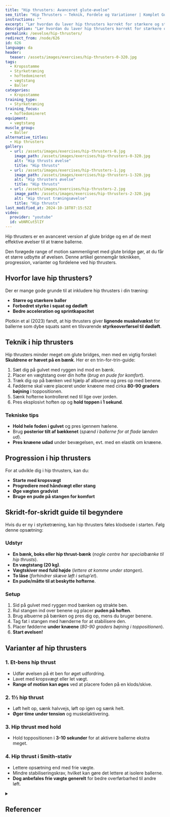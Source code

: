 ```yaml
---
title: "Hip thrusters: Avanceret glute-øvelse"
seo_title: "Hip Thrusters – Teknik, Fordele og Variationer | Komplet Guide"
instructions: ""
excerpt: "Lær hvordan du laver hip thrusters korrekt for stærkere og større baller. Få en trin-for-trin-guide, teknikfif, progressioner og varianter af denne effektive øvelse."
description: "Lær hvordan du laver hip thrusters korrekt for stærkere og større baller. Få en trin-for-trin-guide, teknikfif, progressioner og varianter af denne effektive øvelse."
permalink: /oevelse/hip-thrusters/
redirect_from: /node/626
id: 626
language: da
header:
  teaser: /assets/images/exercises/hip-thrusters-0-320.jpg
tags:
  - Kropsstamme
  - Styrketræning
  - hoftedomineret
  - vægtstang
  - Baller
categories:
  - Kropsstamme
training_type:
  - Styrketræning
training_focus:
  - hoftedomineret
equipment:
  - vægtstang
muscle_group:
  - Baller
alternative_titles:
  - Hip thrusters
gallery:
  - url: /assets/images/exercises/hip-thrusters-0.jpg
    image_path: /assets/images/exercises/hip-thrusters-0-320.jpg
    alt: "Hip thrusts øvelse"
    title: "Hip thrusts"
  - url: /assets/images/exercises/hip-thrusters-1.jpg
    image_path: /assets/images/exercises/hip-thrusters-1-320.jpg
    alt: "Hip thrusters øvelse"
    title: "Hip thrusts"
  - url: /assets/images/exercises/hip-thrusters-2.jpg
    image_path: /assets/images/exercises/hip-thrusters-2-320.jpg
    alt: "Hip thrust træningsøvelse"
    title: "Hip thrusts"
last_modified_at: 2024-10-18T07:15:52Z
video:
  provider: "youtube"
  id: wbNRCut5lIY
---
```


Hip thrusters er en avanceret version af glute bridge og en af de mest effektive øvelser til at træne ballerne.

Den forøgede range of motion sammenlignet med glute bridge gør, at du får et større udbytte af øvelsen. Denne artikel gennemgår teknikken, progression, varianter og fordelene ved hip thrusters.

## Hvorfor lave hip thrusters?

Der er mange gode grunde til at inkludere hip thrusters i din træning:

- **Større og stærkere baller**
- **Forbedret styrke i squat og dødløft**
- **Bedre acceleration og sprintkapacitet**

Plotkin et al (2023) fandt, at hip thrusters giver **lignende muskelvækst** for ballerne som dybe squats samt en tilsvarende **styrkeoverførsel til dødløft**.

## Teknik i hip thrusters

Hip thrusters minder meget om glute bridges, men med en vigtig forskel: **Skuldrene er hævet på en bænk**. Her er en trin-for-trin-guide:

1. Sæt dig på gulvet med ryggen ind mod en bænk.
2. Placer en vægtstang over din hofte (*brug en pude for komfort*).
3. Træk dig op på bænken ved hjælp af albuerne og pres op med benene.
4. Fødderne skal være placeret under knæene med cirka **80-90 graders bøjning** i toppositionen.
5. Sænk hofterne kontrolleret ned til lige over jorden.
6. Pres eksplosivt hoften op og **hold toppen i 1 sekund**.

### Tekniske tips

- **Hold hele foden i gulvet** og pres igennem hælene.
- Brug **posterior tilt af bækkenet** (*spænd i ballerne for at flade lænden ud*).
- **Pres knæene udad** under bevægelsen, evt. med en elastik om knæene.

## Progression i hip thrusters

For at udvikle dig i hip thrusters, kan du:

- **Starte med kropsvægt**
- **Progrediere med håndvægt eller stang**
- **Øge vægten gradvist**
- **Bruge en pude på stangen for komfort**

## Skridt-for-skridt guide til begyndere

Hvis du er ny i styrketræning, kan hip thrusters føles klodsede i starten. Følg denne opsætning:

### Udstyr

- **En bænk, boks eller hip thrust-bænk** (*nogle centre har specialbænke til hip thrusts*).
- **En vægtstang (20 kg)**.
- **Vægtskiver med fuld højde** (*lettere at komme under stangen*).
- **To låse** (*forhindrer skæve løft i setup’et*).
- **En pude/måtte til at beskytte hofterne**.

### Setup

1. Sid på gulvet med ryggen mod bænken og strakte ben.
2. Rul stangen ind over benene og placer **puden på hoften**.
3. Brug albuerne på bænken og pres dig op, mens du bruger benene.
4. Tag fat i stangen med hænderne for at stabilisere den.
5. Placer fødderne **under knæene** (*80-90 graders bøjning i toppositionen*).
6. **Start øvelsen!**

## Varianter af hip thrusters

### 1. Et-bens hip thrust
- Udfør øvelsen på ét ben for øget udfordring.
- Lavet med kropsvægt eller let vægt.
- **Range of motion kan øges** ved at placere foden på en klods/skive.

### 2. 1½ hip thrust

- Løft helt op, sænk halvvejs, løft op igen og sænk helt.
- **Øger time under tension** og muskelaktivering.

### 3. Hip thrust med hold

- Hold toppositionen i **3-10 sekunder** for at aktivere ballerne ekstra meget.

### 4. Hip thrust i Smith-stativ

- Lettere opsætning end med frie vægte.
- Mindre stabiliseringskrav, hvilket kan gøre det lettere at isolere ballerne.
- **Dog anbefales frie vægte generelt** for bedre overførbarhed til andre løft.

<details markdown="1" class="references">
  <summary><h2 id="references">Referencer</h2></summary>

1. **Loturco, I., et al. (2018).** "Vertically and horizontally directed muscle power exercises..." *PloS one*, 13(7), e0201475.
2. **Contreras, B., et al. (2015).** "A comparison of gluteus maximus, biceps femoris..." *Journal of applied biomechanics*, 31(6), 452-458.
3. **Plotkin, D. L., et al. (2023).** "Hip thrust and back squat training elicit similar gluteus muscle hypertrophy..." *bioRxiv*, 2023-06.
</details>